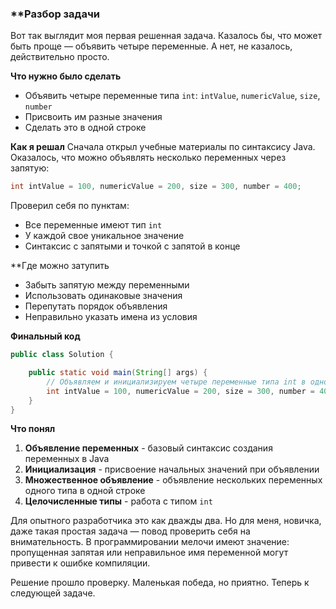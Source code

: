 ### **Разбор задачи

Вот так выглядит моя первая решенная задача. Казалось бы, что может быть проще — объявить четыре переменные. А нет, не казалось, действительно просто.

**Что нужно было сделать**
- Объявить четыре переменные типа `int`: `intValue`, `numericValue`, `size`, `number`
- Присвоить им разные значения
- Сделать это в одной строке

**Как я решал**
Сначала открыл учебные материалы по синтаксису Java. Оказалось, что можно объявлять несколько переменных через запятую:

```java
int intValue = 100, numericValue = 200, size = 300, number = 400;
```

Проверил себя по пунктам:
- Все переменные имеют тип `int`
- У каждой свое уникальное значение
- Синтаксис с запятыми и точкой с запятой в конце

**Где можно затупить
- Забыть запятую между переменными
- Использовать одинаковые значения
- Перепутать порядок объявления
- Неправильно указать имена из условия

**Финальный код**

```java
public class Solution {

    public static void main(String[] args) {
        // Объявляем и инициализируем четыре переменные типа int в одной команде
        int intValue = 100, numericValue = 200, size = 300, number = 400;
    }
}
```

**Что понял**
1. **Объявление переменных** - базовый синтаксис создания переменных в Java
2. **Инициализация** - присвоение начальных значений при объявлении
3. **Множественное объявление** - объявление нескольких переменных одного типа в одной строке
4. **Целочисленные типы** - работа с типом `int`

Для опытного разработчика это как дважды два. Но для меня, новичка, даже такая простая задача — повод проверить себя на внимательность. В программировании мелочи имеют значение: пропущенная запятая или неправильное имя переменной могут привести к ошибке компиляции.

Решение прошло проверку. Маленькая победа, но приятно. Теперь к следующей задаче.
